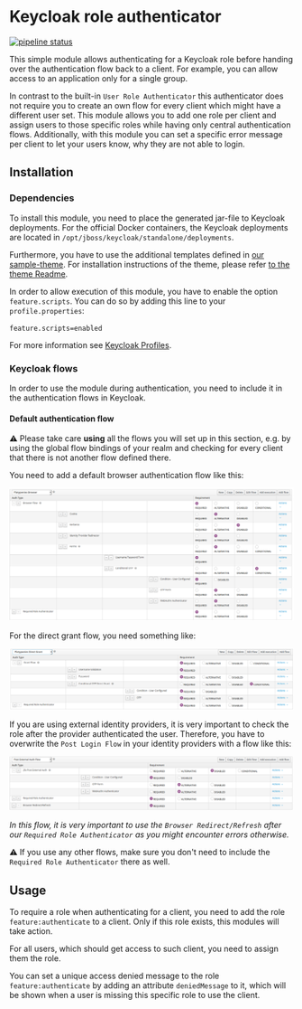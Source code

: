 # Keycloak role authenticator

[![pipeline status](https://rechenknecht.net/giz/keycloak/role-authenticator/badges/master/pipeline.svg)](https://rechenknecht.net/giz/keycloak/role-authenticator/-/commits/master)

This simple module allows authenticating for a Keycloak role before handing over the authentication flow back to a client. For example, you can allow access to an application only for a single group.

In contrast to the built-in `User Role Authenticator` this authenticator does not require you to create an own flow for every client which might have a different user set. This module allows you to add one role per client and assign users to those specific roles while having only central authentication flows. Additionally, with this module you can set a specific error message per client to let your users know, why they are not able to login.

## Installation

### Dependencies

To install this module, you need to place the generated jar-file to Keycloak deployments. For the official Docker containers, the Keycloak deployments are located in `/opt/jboss/keycloak/standalone/deployments`.

Furthermore, you have to use the additional templates defined in [our sample-theme](sample-theme). For installation instructions of the theme, please refer [to the theme Readme](sample-theme/Readme.md).

In order to allow execution of this module, you have to enable the option `feature.scripts`. You can do so by adding this line to your `profile.properties`:

```text
feature.scripts=enabled
```

For more information see [Keycloak Profiles](https://www.keycloak.org/docs/latest/server_installation/#profiles).

### Keycloak flows

In order to use the module during authentication, you need to include it in the authentication flows in Keycloak.

#### Default authentication flow

⚠ Please take care **using** all the flows you will set up in this section, e.g. by using the global flow bindings of your realm and checking for every client that there is not another flow defined there.

You need to add a default browser authentication flow like this:

![Default authentication flow, modified for the role-authenticator](docs/browser-auth-flow.png)

For the direct grant flow, you need something like:

![Direct grant flow](docs/direct-grant-flow.png)

If you are using external identity providers, it is very important to check the role after the provider authenticated the user. Therefore, you have to overwrite the `Post Login Flow` in your identity providers with a flow like this:

![Post login flow, needed for external Idp providers](docs/post-login-flow.png)

*In this flow, it is very important to use the `Browser Redirect/Refresh` after our `Required Role Authenticator` as you might encounter errors otherwise.*

⚠ If you use any other flows, make sure you don't need to include the `Required Role Authenticator` there as well.

## Usage

To require a role when authenticating for a client, you need to add the role `feature:authenticate` to a client. Only if this role exists, this modules will take action.

For all users, which should get access to such client, you need to assign them the role.

You can set a unique access denied message to the role `feature:authenticate` by adding an attribute `deniedMessage` to it, which will be shown when a user is missing this specific role to use the client.
